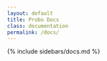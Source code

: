 ```yaml
---
layout: default
title: Probo Docs
class: documentation
permalink: /docs/
---
```

<section>
{% include sidebars/docs.md %}
<section>

